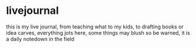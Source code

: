 # livejournal

this is my live journal, from teaching what to my kids, to drafting books or idea carves, everything jots here, some things may blush so be warned, it is a daily notedown in the field
